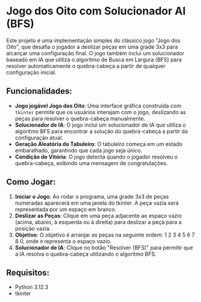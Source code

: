 # Jogo dos Oito com Solucionador AI (BFS)

Este projeto é uma implementação simples do clássico jogo "Jogo dos Oito", que desafia o jogador a deslizar peças em uma grade 3x3 para alcançar uma configuração final. O jogo também inclui um solucionador baseado em IA que utiliza o algoritmo de Busca em Largura (BFS) para resolver automaticamente o quebra-cabeça a partir de qualquer configuração inicial.

## Funcionalidades:
- **Jogo jogável Jogo dos Oito**: Uma interface gráfica construída com `tkinter` permite que os usuários interajam com o jogo, deslizando as peças para resolver o quebra-cabeça manualmente.
- **Solucionador de IA**: O jogo inclui um solucionador de IA que utiliza o algoritmo BFS para encontrar a solução do quebra-cabeça a partir da configuração atual.
- **Geração Aleatória do Tabuleiro**: O tabuleiro começa em um estado embaralhado, garantindo que cada jogo seja único.
- **Condição de Vitória**: O jogo detecta quando o jogador resolveu o quebra-cabeça, exibindo uma mensagem de congratulações.

## Como Jogar:
1. **Iniciar o Jogo**: Ao rodar o programa, uma grade 3x3 de peças numeradas aparecerá em uma janela do tkinter. A peça vazia será representada por um espaço em branco.
2. **Deslizar as Peças**: Clique em uma peça adjacente ao espaço vazio (acima, abaixo, à esquerda ou à direita) para deslizar a peça para a posição vazia.
3. **Objetivo**: O objetivo é arranjar as peças na seguinte ordem: 1 2 3 4 5 6 7 8 0, onde `0` representa o espaço vazio.
4. **Solucionador de IA**: Clique no botão "Resolver (BFS)" para permitir que a IA resolva o quebra-cabeça utilizando o algoritmo BFS.

## Requisitos:
- Python 3.12.3
- tkinter


